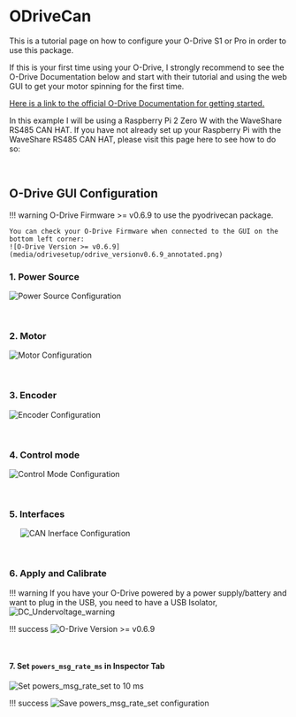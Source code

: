 # ODriveCan
This is a tutorial page on how to configure your O-Drive S1 or Pro in order to use this package. 

If this is your first time using your O-Drive, I strongly recommend to see the O-Drive Documentation below 
and start with their tutorial and using the web GUI to get your motor spinning for the first time.

[Here is a link to the official O-Drive Documentation for getting started.](https://docs.odriverobotics.com/v/latest/guides/getting-started.html)


In this example I will be using a Raspberry Pi 2 Zero W with the WaveShare RS485 CAN HAT.
If you have not already set up your Raspberry Pi with the WaveShare RS485 CAN HAT, please visit this page here to see how to do so: 


&nbsp;

## O-Drive GUI Configuration 

!!! warning O-Drive Firmware >= v0.6.9 to use the pyodrivecan package.
     
    You can check your O-Drive Firmware when connected to the GUI on the bottom left corner:
    ![O-Drive Version >= v0.6.9](media/odrivesetup/odrive_versionv0.6.9_annotated.png)
    

### 1. Power Source


![Power Source Configuration](media/odrivesetup/POWER_SOURCE_Configuration_ANNOTATED.png)

&nbsp;
### 2. Motor 


![Motor Configuration](media/odrivesetup/MOTOR_Configuration_ANNOTATED.png)

&nbsp;
### 3. Encoder 

![Encoder Configuration](media/odrivesetup/ENCODER_Configuration_ANNOTATED.png)


&nbsp;
### 4. Control mode

![Control Mode Configuration](media/odrivesetup/CONTROL_MODE_Configuration_ANNOTATED.png)


&nbsp;
### 5. Interfaces 


<img src="media/odrivesetup/INTERFACES_Configuration_ANNOTATED.png" alt="CAN Inerface Configuration" style="margin-left: 20px;">



&nbsp;
### 6. Apply and Calibrate 

!!! warning
    If you have your O-Drive powered by a power supply/battery and want to plug in the USB, you need to have a USB Isolator, 
    ![DC_Undervoltage_warning](media/odrivesetup/APPLY&CALIBRATE_Configuration_noDCBusVoltage_Error_ANNOTATED.png)

!!!  success
    ![O-Drive Version >= v0.6.9](media/odrivesetup/APPLY&CALIBRATE_COMPLETED_Configuration_ANNOTATED.png)




&nbsp;
#### 7. Set `powers_msg_rate_ms` in Inspector Tab


![Set powers_msg_rate_set to 10 ms](media/odrivesetup/INSPECTOR_pwrs_msg_rate_set_ANNOTATED_pt1.png)

!!!  success
    ![Save powers_msg_rate_set configuration](media/odrivesetup/INSPECTOR_save_configuration_ANNOTATED.png)


